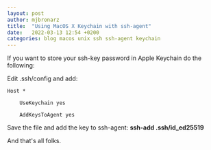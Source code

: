 ```yaml
---
layout: post
author: mjbronarz
title:  "Using MacOS X Keychain with ssh-agent"
date:   2022-03-13 12:54 +0200
categories: blog macos unix ssh ssh-agent keychain
---
```


If you want to store your ssh-key password in Apple Keychain do the following:


Edit .ssh/config and add:

```
Host *

    UseKeychain yes

    AddKeysToAgent yes
```

Save the file and add the key to ssh-agent: **ssh-add .ssh/id_ed25519**


And that's all folks.
